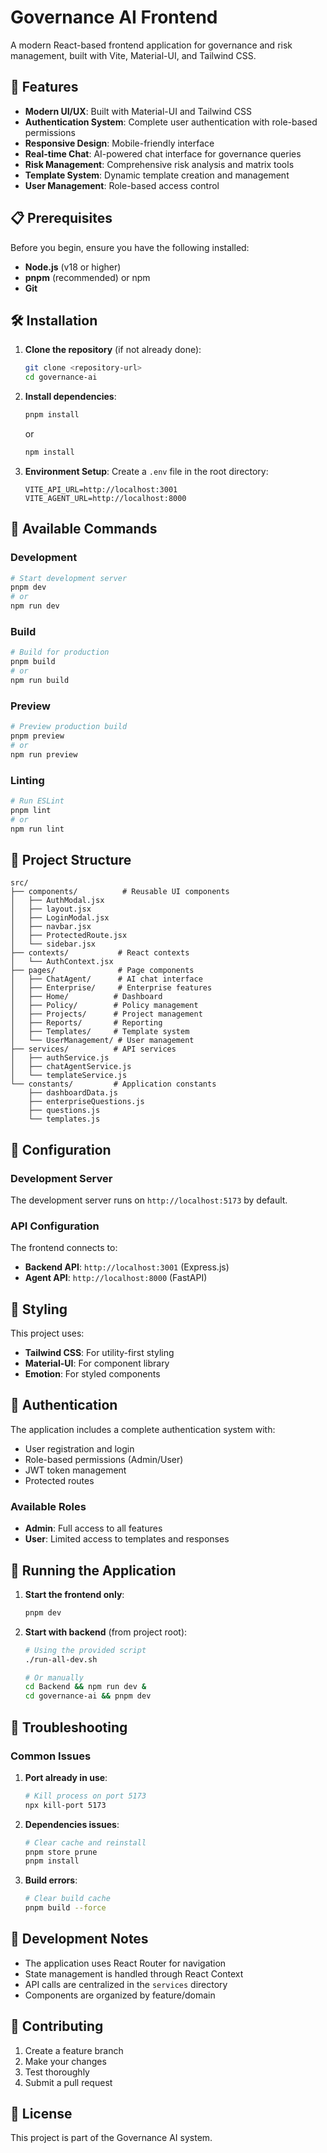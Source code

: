 # Governance AI Frontend

A modern React-based frontend application for governance and risk management, built with Vite, Material-UI, and Tailwind CSS.

## 🚀 Features

- **Modern UI/UX**: Built with Material-UI and Tailwind CSS
- **Authentication System**: Complete user authentication with role-based permissions
- **Responsive Design**: Mobile-friendly interface
- **Real-time Chat**: AI-powered chat interface for governance queries
- **Risk Management**: Comprehensive risk analysis and matrix tools
- **Template System**: Dynamic template creation and management
- **User Management**: Role-based access control

## 📋 Prerequisites

Before you begin, ensure you have the following installed:
- **Node.js** (v18 or higher)
- **pnpm** (recommended) or npm
- **Git**

## 🛠️ Installation

1. **Clone the repository** (if not already done):
   ```bash
   git clone <repository-url>
   cd governance-ai
   ```

2. **Install dependencies**:
   ```bash
   pnpm install
   ```
   or
   ```bash
   npm install
   ```

3. **Environment Setup**:
   Create a `.env` file in the root directory:
   ```env
   VITE_API_URL=http://localhost:3001
   VITE_AGENT_URL=http://localhost:8000
   ```

## 🚀 Available Commands

### Development
```bash
# Start development server
pnpm dev
# or
npm run dev
```

### Build
```bash
# Build for production
pnpm build
# or
npm run build
```

### Preview
```bash
# Preview production build
pnpm preview
# or
npm run preview
```

### Linting
```bash
# Run ESLint
pnpm lint
# or
npm run lint
```

## 📁 Project Structure

```
src/
├── components/          # Reusable UI components
│   ├── AuthModal.jsx
│   ├── layout.jsx
│   ├── LoginModal.jsx
│   ├── navbar.jsx
│   ├── ProtectedRoute.jsx
│   └── sidebar.jsx
├── contexts/           # React contexts
│   └── AuthContext.jsx
├── pages/              # Page components
│   ├── ChatAgent/      # AI chat interface
│   ├── Enterprise/     # Enterprise features
│   ├── Home/          # Dashboard
│   ├── Policy/        # Policy management
│   ├── Projects/      # Project management
│   ├── Reports/       # Reporting
│   ├── Templates/     # Template system
│   └── UserManagement/ # User management
├── services/          # API services
│   ├── authService.js
│   ├── chatAgentService.js
│   └── templateService.js
└── constants/         # Application constants
    ├── dashboardData.js
    ├── enterpriseQuestions.js
    ├── questions.js
    └── templates.js
```

## 🔧 Configuration

### Development Server
The development server runs on `http://localhost:5173` by default.

### API Configuration
The frontend connects to:
- **Backend API**: `http://localhost:3001` (Express.js)
- **Agent API**: `http://localhost:8000` (FastAPI)

## 🎨 Styling

This project uses:
- **Tailwind CSS**: For utility-first styling
- **Material-UI**: For component library
- **Emotion**: For styled components

## 🔐 Authentication

The application includes a complete authentication system with:
- User registration and login
- Role-based permissions (Admin/User)
- JWT token management
- Protected routes

### Available Roles
- **Admin**: Full access to all features
- **User**: Limited access to templates and responses

## 🚀 Running the Application

1. **Start the frontend only**:
   ```bash
   pnpm dev
   ```

2. **Start with backend** (from project root):
   ```bash
   # Using the provided script
   ./run-all-dev.sh
   
   # Or manually
   cd Backend && npm run dev &
   cd governance-ai && pnpm dev
   ```

## 🐛 Troubleshooting

### Common Issues

1. **Port already in use**:
   ```bash
   # Kill process on port 5173
   npx kill-port 5173
   ```

2. **Dependencies issues**:
   ```bash
   # Clear cache and reinstall
   pnpm store prune
   pnpm install
   ```

3. **Build errors**:
   ```bash
   # Clear build cache
   pnpm build --force
   ```

## 📝 Development Notes

- The application uses React Router for navigation
- State management is handled through React Context
- API calls are centralized in the `services` directory
- Components are organized by feature/domain

## 🤝 Contributing

1. Create a feature branch
2. Make your changes
3. Test thoroughly
4. Submit a pull request

## 📄 License

This project is part of the Governance AI system.
